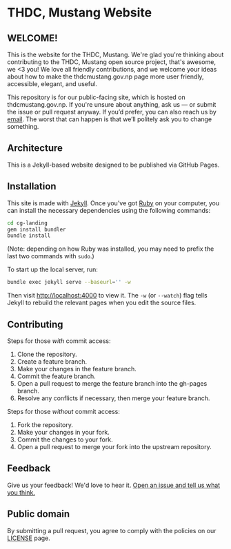 THDC, Mustang Website
==========================

## WELCOME!

This is the website for the THDC, Mustang. We're glad you're thinking about contributing to the THDC, Mustang open source project, that's awesome, we <3 you! We love all friendly contributions, and we welcome your ideas about how to make the thdcmustang.gov.np page more user friendly, accessible, elegant, and useful.

This repository is for our public-facing site, which is hosted on thdcmustang.gov.np. If you're unsure about anything, ask us — or submit the issue or pull request anyway. If you’d prefer, you can also reach us by [email](mailto:dev@thdc.gov.np). The worst that can happen is that we’ll politely ask you to change something.


## Architecture

This is a Jekyll-based website designed to be published via GitHub Pages.

## Installation
This site is made with [Jekyll](http://www.jekyllrb.com). Once you've got
[Ruby](https://www.ruby-lang.org/) on your computer, you can install the
necessary dependencies using the following commands:

```sh
cd cg-landing
gem install bundler
bundle install
```

(Note: depending on how Ruby was installed, you may need to prefix the
last two commands with `sudo`.)

To start up the local server, run:

```sh
bundle exec jekyll serve --baseurl='' -w
```

Then visit [http://localhost:4000](http://localhost:4000) to view it. The `-w`
(or `--watch`) flag tells Jekyll to rebuild the relevant pages when you edit
the source files.

## Contributing

Steps for those *with* commit access:

1. Clone the repository.
2. Create a feature branch.
3. Make your changes in the feature branch.
4. Commit the feature branch.
5. Open a pull request to merge the feature branch into the gh-pages branch.
6. Resolve any conflicts if necessary, then merge your feature branch.

Steps for those *without* commit access:

1. Fork the repository.
2. Make your changes in your fork.
3. Commit the changes to your fork.
4. Open a pull request to merge your fork into the upstream repository.


## Feedback

Give us your feedback! We'd love to hear it. [Open an issue and tell us what you think.](https://github.com/THDCMustang)


## Public domain
By submitting a pull request, you agree to comply with the policies on our [LICENSE](LICENSE.md) page.
